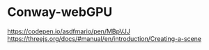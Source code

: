 # Conway-webGPU

https://codepen.io/asdfmario/pen/MBpVJJ
https://threejs.org/docs/#manual/en/introduction/Creating-a-scene

